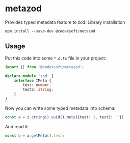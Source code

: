 # metazod

Provides typed metadata feature to zod. Library installation

```shell
npm install --save-dev @codexsoft/metazod 
```

## Usage

Put this code into some `*.d.ts` file in your project:

```ts
import {} from '@codexsoft/metazod';

declare module 'zod' {
    interface IMeta {
        test: number;
        test2: string;
    }
}
```

Now you can write some typed metadata into schema:

```ts
const a = z.string().uuid().meta({test: 1, test2: ''})
```

And read it:

```ts
const b = a.getMeta().test;
```

